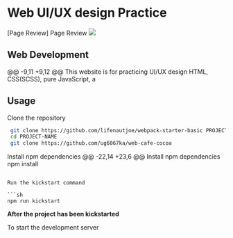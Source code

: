 # Web UI/UX design Practice

[Page Review]
Page Review
![](UI/UXdesign.png)

## Web Development
@@ -9,11 +9,12 @@ This website is for practicing UI/UX design HTML, CSS(SCSS), pure JavaScript, a


## Usage

Clone the repository

```sh
 git clone https://github.com/lifenautjoe/webpack-starter-basic PROJECT-NAME
 cd PROJECT-NAME
 git clone https://github.com/ug6067ka/web-cafe-cocoa
```

Install npm dependencies
@@ -22,14 +23,6 @@ Install npm dependencies
 npm install
```

Run the kickstart command

```sh
npm run kickstart
```

**After the project has been kickstarted**

To start the development server

```sh
